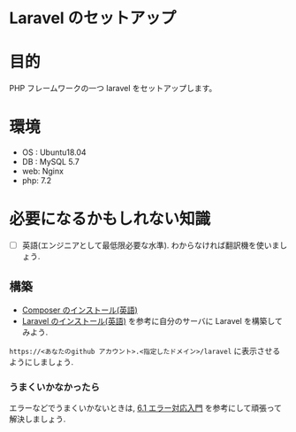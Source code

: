 # Laravel のセットアップ


# 目的

PHP フレームワークの一つ laravel をセットアップします。


# 環境

- OS :  Ubuntu18.04
- DB :  MySQL 5.7
- web:  Nginx
- php:  7.2



# 必要になるかもしれない知識

- [ ] 英語(エンジニアとして最低限必要な水準). わからなければ翻訳機を使いましょう.

## 構築

- [Composer のインストール(英語)](https://www.digitalocean.com/community/tutorials/how-to-install-and-use-composer-on-ubuntu-18-04)
- [Laravel のインストール(英語)](https://www.digitalocean.com/community/tutorials/how-to-install-and-configure-laravel-with-lemp-on-ubuntu-18-04)  を参考に自分のサーバに Laravel を構築してみよう.

`https://<あなたのgithub アカウント>.<指定したドメイン>/laravel` に表示させるようにしましょう.


### うまくいかなかったら

エラーなどでうまくいかないときは, [6.1 エラー対応入門](docs/0061_handle_error.md) を参考にして頑張って解決しましょう.
